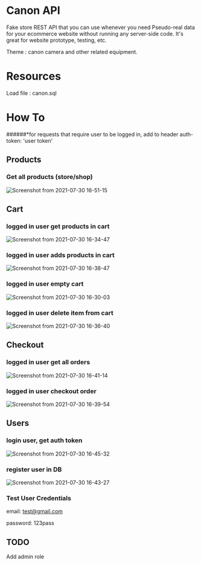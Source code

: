 # Canon API
Fake store REST API that you can use whenever you need Pseudo-real data for your ecommerce website without running any server-side code. It's great for website prototype, testing, etc.

Theme : canon camera and other related equipment.
# Resources

Load file : canon.sql

# How To
######*for requests that require user to be logged in, add to header auth-token: 'user token'

## Products

### Get all products (store/shop)

![Screenshot from 2021-07-30 16-51-15](https://user-images.githubusercontent.com/57152951/127663095-ddd1ce9d-69d1-4f1a-a878-14d861ba44f8.png)


## Cart

### logged in user get products in cart

![Screenshot from 2021-07-30 16-34-47](https://user-images.githubusercontent.com/57152951/127660961-9b19108e-ea18-4dba-a758-9446968ca600.png)

### logged in user adds products in cart

![Screenshot from 2021-07-30 16-38-47](https://user-images.githubusercontent.com/57152951/127661343-90c60456-2ade-44bd-ada1-84665d99099b.png)

### logged in user empty cart

![Screenshot from 2021-07-30 16-30-03](https://user-images.githubusercontent.com/57152951/127660765-46407400-022d-4862-affa-546dfe8820d8.png)

### logged in user delete item from cart

![Screenshot from 2021-07-30 16-36-40](https://user-images.githubusercontent.com/57152951/127661157-df199ecd-6095-4601-9cff-6f8a42440828.png)


## Checkout

### logged in user get all orders

![Screenshot from 2021-07-30 16-41-14](https://user-images.githubusercontent.com/57152951/127661669-92fd6bbe-28ee-4a1a-a04f-65b451abfe20.png)


### logged in user checkout order

![Screenshot from 2021-07-30 16-39-54](https://user-images.githubusercontent.com/57152951/127661540-daff9373-1948-484f-8ebf-076a2ceac9b5.png)


## Users

### login user, get auth token

![Screenshot from 2021-07-30 16-45-32](https://user-images.githubusercontent.com/57152951/127662352-937d62e2-6677-416f-8a42-9d7ac1737e0a.png)


### register user in DB

![Screenshot from 2021-07-30 16-43-27](https://user-images.githubusercontent.com/57152951/127661967-e7ce476b-0e3a-4444-9021-a3f597f63880.png)


### Test User Credentials

email: test@gmail.com

password: 123pass

## TODO
Add admin role

